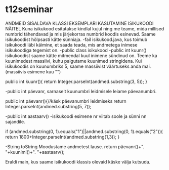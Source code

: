 # t12seminar
ANDMEID SISALDAVA KLASSI EKSEMPLARI KASUTAMINE ISIKUKOODI NÄITEL
Kuna isikukood esitatakse kindlal kujul ning me teame, mida millised numbrid tähendavad ja mis järjekorras numbrid koodis esinevad. Saame
isikukoodist hõlpsasti kätte sünniaja.
-fail isikukood.java, kus toimub isikukoodi läbi käimine, et saada teada, mis andmetega inimese isikukoodiga tegemist on.
-public class isikukood
-public int kuunr()
isikukoodist saame kätte mitmendal kuul inimene sündinud on. Teeme ka kuunimedest massiivi, kuhu
paigutame kuunimed stringidena. Kui isikukoodis on kuunumbriks 5, saame massiivist väärtuseks anda mai.(massiivis esimene kuu "") 

public int kuunr(){
		return Integer.parseInt(andmed.substring(3, 5));
	}

-public int päevanr, sarnaselt kuunumbri leidmisele leiame päevanumbri.

public int päevanr(){//käsk päevanumbri leidmiseks
		return Integer.parseInt(andmed.substring(5, 7));

-public int aastaarv()
-isikukoodi esimene nr viitab soole ja sünni nn sajandile.

if (andmed.substring(0, 1).equals("1")||andmed.substring(0, 1).equals("2")){
			return 1800+Integer.parseInt(andmed.substring(1,3));
		}

-String toString
Moodustame andmetest lause. return päevanr()+". "+kuunimi()+". "+aastaarv();

Eraldi main, kus saame isikukoodi klassis olevaid käske välja kutsuda. 
